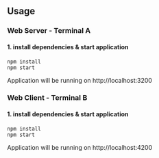 ## Usage

### Web Server - Terminal A

#### 1. install dependencies & start application

```
npm install
npm start
```

Application will be running on http://localhost:3200

### Web Client - Terminal B

#### 1. install dependencies & start application

```
npm install
npm start
```

Application will be running on http://localhost:4200
